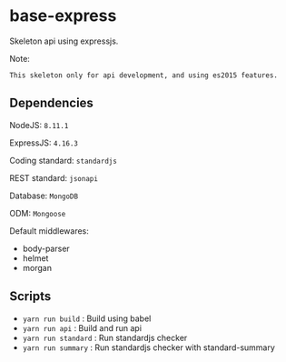 # base-express

Skeleton api using expressjs.

Note:

```
This skeleton only for api development, and using es2015 features.
```

## Dependencies

NodeJS: `8.11.1`

ExpressJS: `4.16.3`

Coding standard: `standardjs`

REST standard: `jsonapi`

Database: `MongoDB`

ODM: `Mongoose`

Default middlewares:

- body-parser
- helmet
- morgan

## Scripts

- `yarn run build` : Build using babel
- `yarn run api` : Build and run api
- `yarn run standard` : Run standardjs checker
- `yarn run summary` : Run standardjs checker with standard-summary
